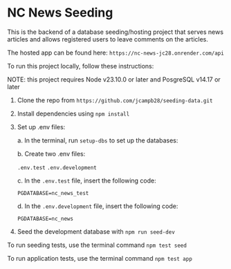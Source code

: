 # NC News Seeding

This is the backend of a database seeding/hosting project that serves news articles and allows registered users to leave comments on the articles.

The hosted app can be found here: `https://nc-news-jc28.onrender.com/api`

To run this project locally, follow these instructions:

NOTE: this project requires Node v23.10.0 or later and PosgreSQL v14.17 or later

1. Clone the repo from `https://github.com/jcampb28/seeding-data.git`

2. Install dependencies using `npm install`

3. Set up .env files:

   a. In the terminal, run `setup-dbs` to set up the databases:     

   b. Create two .env files:
      
      `.env.test`
      `.env.development`

   c. In the `.env.test` file, insert the following code:

      `PGDATABASE=nc_news_test`

   d. In the `.env.development` file, insert the following code:

      `PGDATABASE=nc_news`

4. Seed the development database with `npm run seed-dev`

To run seeding tests, use the terminal command `npm test seed`

To run application tests, use the terminal command `npm test app`

